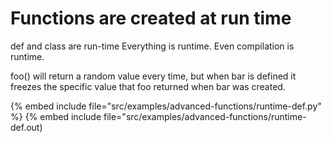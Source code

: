 # Functions are created at run time

def and class are run-time
Everything is runtime. Even compilation is runtime.

foo() will return a random value every time, but when
bar is defined it freezes the specific value that foo
returned when bar was created.

{% embed include file="src/examples/advanced-functions/runtime-def.py" %}
{% embed include file="src/examples/advanced-functions/runtime-def.out)

